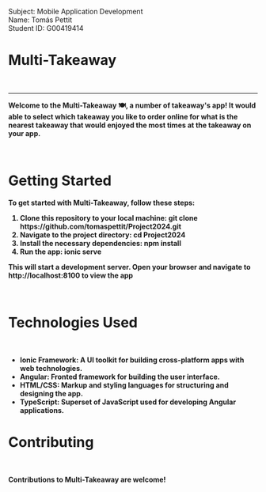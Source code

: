 Subject: Mobile Application Development<br>
Name: Tomás Pettit<br>
Student ID: G00419414<br>
<h1><b>Multi-Takeaway<b></h1><br><hr>
  <p>Welcome to the Multi-Takeaway 🍽️, a number of takeaway's app! It would able to select which takeaway you like to order online for what is the nearest takeaway that would enjoyed the most times at the takeaway on your app.</p><br>
  <h1><b>Getting Started</b></h1>
  <p>To get started with Multi-Takeaway, follow these steps:</p>
  <ol>
    <li>Clone this repository to your local machine: git clone https://github.com/tomaspettit/Project2024.git</li>
    <li>Navigate to the project directory: cd Project2024</li>
    <li>Install the necessary dependencies: npm install</li>
    <li>Run the app: ionic serve</li>
  </ol>
  <p>This will start a development server. Open your browser and navigate to http://localhost:8100 to view the app</p><br>

  <h1><b>Technologies Used</b></h1><br>
  <ul>
    <li><b>Ionic Framework:</b> A UI toolkit for building cross-platform apps with web technologies.</li>
    <li><b>Angular:</b> Fronted framework for building the user interface.</li>
    <li><b>HTML/CSS:</b> Markup and styling languages for structuring and designing the app.</li>
    <li><b>TypeScript:</b> Superset of JavaScript used for developing Angular applications.</li>
  </ul>

  <h1><b>Contributing</b></h1><br>
  <p>Contributions to Multi-Takeaway are welcome!</p>
